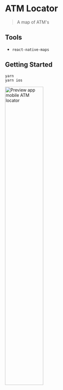 # ATM Locator

> A map of ATM's

## Tools

- `react-native-maps`

## Getting Started

```console
yarn
yarn ios
```

<img src="https://github.com/flexbox/react-native-bootcamp/raw/main/hackathon/atm-locator/assets/atm.png" width="50%" height="50%" alt="Preview app mobile ATM locator" />
